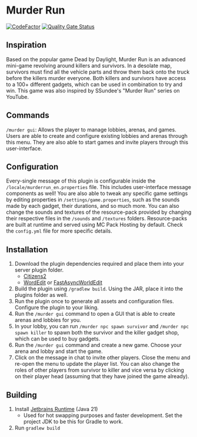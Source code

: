 # Murder Run

[![CodeFactor](https://www.codefactor.io/repository/github/pulsebeat02/murderrun/badge)](https://www.codefactor.io/repository/github/pulsebeat02/murderrun)
[![Quality Gate Status](https://sonarcloud.io/api/project_badges/measure?project=PulseBeat02_MurderRun&metric=alert_status)](https://sonarcloud.io/summary/new_code?id=PulseBeat02_MurderRun)

## Inspiration
Based on the popular game Dead by Daylight, Murder Run is an advanced mini-game revolving around killers
and survivors. In a desolate map, survivors must find all the vehicle parts and throw them back onto the
truck before the killers murder everyone. Both killers and survivors have access to a 100+ different gadgets,
which can be used in combination to try and win. This game was also inspired by SSundee's "Murder Run" series
on YouTube.

## Commands
`/murder gui`: Allows the player to manage lobbies, arenas, and games. Users are able to create and configure
existing lobbies and arenas through this menu. They are also able to start games and invite players through
this user-interface.

## Configuration
Every-single message of this plugin is configurable inside the `/locale/murderrun_en.properties` file. This
includes user-interface message components as well! You are also able to tweak any specific game settings by
editing properties in `/settings/game.properties`, such as the sounds made by each gadget, their durations,
and so much more. You can also change the sounds and textures of the resource-pack provided by changing their
respective files in the `/sounds` and `/textures` folders. Resource-packs are built at runtime and served
using MC Pack Hosting by default. Check the `config.yml` file for more specific details.

## Installation
1) Download the plugin dependencies required and place them into your server plugin folder.
   - [Citizens2](https://ci.citizensnpcs.co/job/Citizens2/)
   - [WordEdit](https://modrinth.com/plugin/worldedit) or [FastAsyncWorldEdit](https://modrinth.com/plugin/fastasyncworldedit)
2) Build the plugin using `/gradlew build`. Using the JAR, place it into the plugins folder as well.
3) Run the plugin once to generate all assets and configuration files. Configure the plugin to your liking.
4) Run the `/murder gui` command to open a GUI that is able to create arenas and lobbies for you.
5) In your lobby, you can run `/murder npc spawn survivor` and `/murder npc spawn killer` to spawn both the
survivor and the killer gadget shop, which can be used to buy gadgets.
6) Run the `/murder gui` command and create a new game. Choose your arena and lobby and start the game.
7) Click on the message in chat to invite other players. Close the menu and re-open the menu to update
the player list. You can also change the roles of other players from survivor to killer and vice versa
by clicking on their player head (assuming that they have joined the game already).

## Building
1) Install [Jetbrains Runtime](https://github.com/JetBrains/JetBrainsRuntime) (Java 21)
   - Used for hot swapping purposes and faster development. Set the project JDK to be this for Gradle to work.
2) Run `gradlew build`